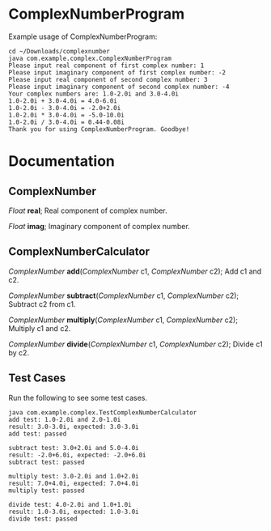 # ComplexNumberProgram
Example usage of ComplexNumberProgram:
```
cd ~/Downloads/complexnumber
java com.example.complex.ComplexNumberProgram
Please input real component of first complex number: 1
Please input imaginary component of first complex number: -2
Please input real component of second complex number: 3
Please input imaginary component of second complex number: -4
Your complex numbers are: 1.0-2.0i and 3.0-4.0i
1.0-2.0i + 3.0-4.0i = 4.0-6.0i
1.0-2.0i - 3.0-4.0i = -2.0+2.0i
1.0-2.0i * 3.0-4.0i = -5.0-10.0i
1.0-2.0i / 3.0-4.0i = 0.44-0.08i
Thank you for using ComplexNumberProgram. Goodbye!
```

# Documentation
## ComplexNumber	
*Float* **real**; Real component of complex number.

*Float* **imag**; Imaginary component of complex number.

## ComplexNumberCalculator
*ComplexNumber* **add**(*ComplexNumber* c1, *ComplexNumber* c2); Add c1 and c2.

*ComplexNumber* **subtract**(*ComplexNumber* c1, *ComplexNumber* c2); Subtract c2 from c1.

*ComplexNumber* **multiply**(*ComplexNumber* c1, *ComplexNumber* c2); Multiply c1 and c2.

*ComplexNumber* **divide**(*ComplexNumber* c1, *ComplexNumber* c2); Divide c1 by c2.

## Test Cases
Run the following to see some test cases.
```
java com.example.complex.TestComplexNumberCalculator
add test: 1.0-2.0i and 2.0-1.0i
result: 3.0-3.0i, expected: 3.0-3.0i
add test: passed

subtract test: 3.0+2.0i and 5.0-4.0i
result: -2.0+6.0i, expected: -2.0+6.0i
subtract test: passed

multiply test: 3.0-2.0i and 1.0+2.0i
result: 7.0+4.0i, expected: 7.0+4.0i
multiply test: passed

divide test: 4.0-2.0i and 1.0+1.0i
result: 1.0-3.0i, expected: 1.0-3.0i
divide test: passed
```


